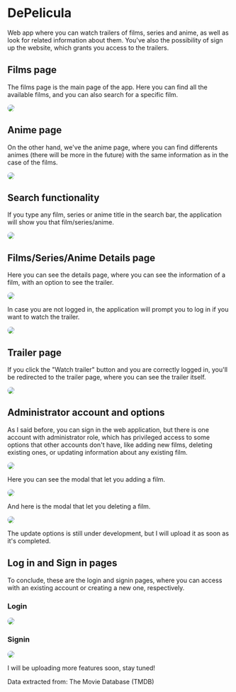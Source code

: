 # DePelicula
Web app where you can watch trailers of films, series and anime, as well as look for related information about them. You've also the possibility of sign up
the website, which grants you access to the trailers.

## Films page
The films page is the main page of the app. Here you can find all the available films, and you can also search for a specific film.

<img src="images/FilmsProjectF1.png?raw=true" style="border-radius:50%">

## Anime page
On the other hand, we've the anime page, where you can find differents animes (there will be more in the future) with the same information as in the case of 
the films.

<img src="images/FilmsProjectF6.PNG?raw=true" style="border-radius:50%">

## Search functionality
If you type any film, series or anime title in the search bar, the application will show you that film/series/anime.

<img src="images/FilmsProjectF14.PNG?raw=true" style="border-radius:50%">

## Films/Series/Anime Details page
Here you can see the details page, where you can see the information of a film, with an option to see the trailer.

<img src="images/FilmsProjectF2.png?raw=true" style="border-radius:50%">

In case you are not logged in, the application will prompt you to log in if you want to watch the trailer.

<img src="images/FilmsProjectF12.PNG?raw=true" style="border-radius:50%">

## Trailer page
If you click the "Watch trailer" button and you are correctly logged in, you'll be redirected to the trailer page, where you can see the trailer itself.

<img src="images/FilmsProjectF4.PNG?raw=true" style="border-radius:50%">

## Administrator account and options
As I said before, you can sign in the web application, but there is one account with administrator role, which has privileged access to some options that 
other accounts don't have, like adding new films, deleting existing ones, or updating information about any existing film.

<img src="images/FilmsProjectF7.PNG?raw=true" style="border-radius:50%">

Here you can see the modal that let you adding a film.

<img src="images/FilmsProjectF8.PNG?raw=true" style="border-radius:50%">

And here is the modal that let you deleting a film.

<img src="images/FilmsProjectF9.PNG?raw=true" style="border-radius:50%">

The update options is still under development, but I will upload it as soon as it's completed.

## Log in and Sign in pages
To conclude, these are the login and signin pages, where you can access with an existing account or creating a new one, respectively.

### Login
<img src="images/FilmsProjectF3.PNG?raw=true" style="border-radius:50%">

### Signin
<img src="images/FilmsProjectF10.PNG?raw=true" style="border-radius:50%">

I will be uploading more features soon, stay tuned!

Data extracted from: The Movie Database (TMDB)
